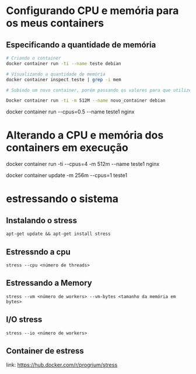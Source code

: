 # Configurando CPU e memória para os meus containers

## Especificando a quantidade de memória

```bash
# Criando o container
docker container run -ti --name teste debian
```

```bash
# Visualizando a quantidade de memória
docker container inspect teste | grep -i mem
```

```bash
# Subindo um novo container, porém passando os valores para que utilize 512 MB de memória:

Docker container run -ti -m 512M --name novo_container debian
```

docker container run --cpus=0.5 --name teste1 nginx

# Alterando a CPU e memória dos containers em execução

docker container run -ti --cpus=4 -m 512m --name teste1 nginx

docker container update -m 256m --cpus=1 teste1


# estressando o sistema

## Instalando o stress
```
apt-get update && apt-get install stress
```

## Estressndo a cpu
```
stress --cpu <número de threads>
```

## Estressando a Memory
```
stress --vm <número de workers> --vm-bytes <tamanho da memória em bytes>
```

## I/O stress
```
stress --io <número de workers>
```
## Container de estress
link: https://hub.docker.com/r/progrium/stress


